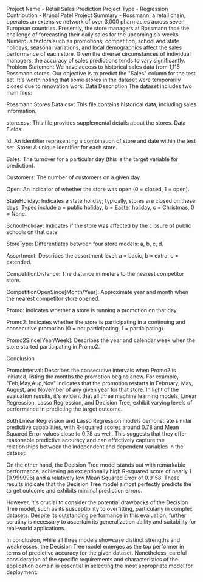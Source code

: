 Project Name - Retail Sales Prediction
Project Type - Regression
Contribution - Krunal Patel
Project Summary -
Rossmann, a retail chain, operates an extensive network of over 3,000 pharmacies across seven European countries. Presently, the store managers at Rossmann face the challenge of forecasting their daily sales for the upcoming six weeks. Numerous factors such as promotions, competition, school and state holidays, seasonal variations, and local demographics affect the sales performance of each store. Given the diverse circumstances of individual managers, the accuracy of sales predictions tends to vary significantly.
Problem Statement
We have access to historical sales data from 1,115 Rossmann stores. Our objective is to predict the "Sales" column for the test set. It's worth noting that some stores in the dataset were temporarily closed due to renovation work.
Data Description
The dataset includes two main files:

Rossmann Stores Data.csv: This file contains historical data, including sales information.

store.csv: This file provides supplemental details about the stores. Data Fields:

Id: An identifier representing a combination of store and date within the test set. Store: A unique identifier for each store.

Sales: The turnover for a particular day (this is the target variable for prediction).

Customers: The number of customers on a given day.

Open: An indicator of whether the store was open (0 = closed, 1 = open).

StateHoliday: Indicates a state holiday; typically, stores are closed on these days. Types include a = public holiday, b = Easter holiday, c = Christmas, 0 = None.

SchoolHoliday: Indicates if the store was affected by the closure of public schools on that date.

StoreType: Differentiates between four store models: a, b, c, d.

Assortment: Describes the assortment level: a = basic, b = extra, c = extended.

CompetitionDistance: The distance in meters to the nearest competitor store.

CompetitionOpenSince[Month/Year]: Approximate year and month when the nearest competitor store opened.

Promo: Indicates whether a store is running a promotion on that day.

Promo2: Indicates whether the store is participating in a continuing and consecutive promotion (0 = not participating, 1 = participating).

Promo2Since[Year/Week]: Describes the year and calendar week when the store started participating in Promo2.

Conclusion

PromoInterval: Describes the consecutive intervals when Promo2 is initiated, listing the months the promotion begins anew. For example, "Feb,May,Aug,Nov" indicates that the promotion restarts in February, May, August, and November of any given year for that store.
In light of the evaluation results, it's evident that all three machine learning models, Linear Regression, Lasso Regression, and Decision Tree, exhibit varying levels of performance in predicting the target outcome.

Both Linear Regression and Lasso Regression models demonstrate similar predictive capabilities, with R-squared scores around 0.78 and Mean Squared Error values close to 0.78 as well. This suggests that they offer reasonable predictive accuracy and can effectively capture the relationships between the independent and dependent variables in the dataset.

On the other hand, the Decision Tree model stands out with remarkable performance, achieving an exceptionally high R-squared score of nearly 1 (0.999996) and a relatively low Mean Squared Error of 0.9158. These results indicate that the Decision Tree model almost perfectly predicts the target outcome and exhibits minimal prediction errors.

However, it's crucial to consider the potential drawbacks of the Decision Tree model, such as its susceptibility to overfitting, particularly in complex datasets. Despite its outstanding performance in this evaluation, further scrutiny is necessary to ascertain its generalization ability and suitability for real-world applications.

In conclusion, while all three models showcase distinct strengths and weaknesses, the Decision Tree model emerges as the top performer in terms of predictive accuracy for the given dataset. Nonetheless, careful consideration of the specific requirements and characteristics of the application domain is essential in selecting the most appropriate model for deployment.
